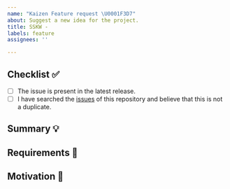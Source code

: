 ```yaml
---
name: "Kaizen Feature request \U0001F3D7️"
about: Suggest a new idea for the project.
title: SSKW -
labels: feature
assignees: ''

---
```


<!-- Provide a general summary of the feature in the Title above -->

## Checklist ✅

<!--
  Thank you very much for contributing to Kaizen by creating an issue!
  To avoid duplicate issues we ask you to check off the following list.
-->

<!-- Checked checkbox should look like this: [x] -->

- [ ] The issue is present in the latest release.
- [ ] I have searched the [issues](https://github.com/Sphinx-Society/kaizen-backend) of this repository and believe that this is not a duplicate.

## Summary 💡

<!-- Describe how it should work. -->

## Requirements 🌈

<!-- Provide a description of the requirements the feature should accomplish. -->

## Motivation 🔦

<!-- What are you trying to accomplish? How has the lack of this feature affected you? -->